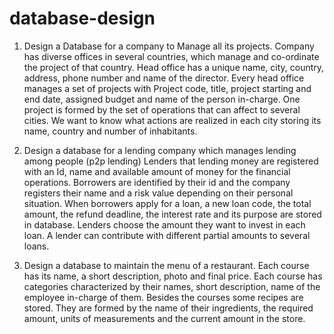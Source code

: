# database-design

1. Design a Database for a company to Manage all its projects.
Company has diverse offices in several countries, which manage and co-ordinate the project of that country.
Head office has a unique name, city, country, address, phone number and name of the director.
Every head office manages a set of projects with Project code, title, project starting and end date, assigned budget and name of the person in-charge. One project is formed by the set of operations that can affect to several cities.
We want to know what actions are realized in each city storing its name, country and number of inhabitants.



2. Design a database for a lending company which manages lending among people (p2p lending)
Lenders that lending money are registered with an Id, name and available amount of money for the financial operations. 
Borrowers are identified by their id and the company registers their name and a risk value depending on their personal situation.
When borrowers apply for a loan, a new loan code, the total amount, the refund deadline, the interest rate and its purpose are stored in database. 
Lenders choose the amount they want to invest in each loan. A lender can contribute with different partial amounts to several loans.


3. Design a database to maintain the menu of a restaurant.
Each course has its name, a short description, photo and final price.
Each course has categories characterized by their names, short description, name of the employee in-charge of them.
Besides the courses some recipes are stored. They are formed by the name of their ingredients, the required amount, units of measurements and the current amount in the store.

